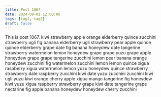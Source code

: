 ```yaml
---
title: Post 1067
date: 2024-09-01 12:00:00
tags: [tag1, tag2]
draft: false
---
```

This is post 1067.
kiwi
strawberry
apple
orange
elderberry
quince
zucchini
strawberry
ugli
fig
banana
elderberry
ugli
strawberry
pear
apple
quince
quince
elderberry
grape
date
fig
banana
honeydew
date
tangerine
strawberry
watermelon
lemon
honeydew
grape
grape
yuzu
grape
apple
honeydew
grape
grape
tangerine
zucchini
lemon
pear
banana
orange
honeydew
zucchini
fig
watermelon
zucchini
lemon
lemon
quince
xigua
raspberry
xigua
watermelon
lemon
yuzu
honeydew
quince
strawberry
strawberry
date
raspberry
zucchini
kiwi
date
yuzu
zucchini
zucchini
kiwi
ugli
yuzu
kiwi
orange
cherry
apple
xigua
mango
tangerine
fig
honeydew
kiwi
yuzu
xigua
raspberry
strawberry
grape
kiwi
date
tangerine
grape
nectarine
fig
apple
banana
honeydew
honeydew
cherry
zucchini

